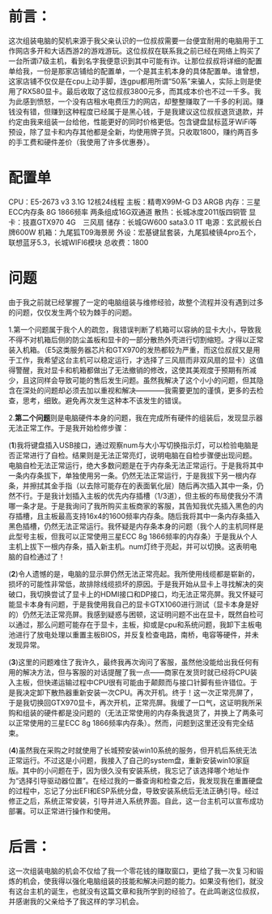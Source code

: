 # 前言：
这次组装电脑的契机来源于我父亲认识的一位叔叔需要一台便宜耐用的电脑用于工作网店多开和大话西游2的游戏游玩。这位叔叔在联系我之前已经在网络上购买了一台所谓i7级主机，看到名字我便意识到其中可能有诈。让那位叔叔将详细的配置单给我，一份是那家店铺给的配置单，一个是其主机本身的具体配置单。谁曾想，这家店铺不仅仅是在cpu上动手脚，连gpu都用所谓“50系”来骗人，实际上则是使用了RX580显卡。最后收取了这位叔叔3800元多，而其成本价也不过一千多。我为此感到愤怒，一个没有店租水电费压力的网店，却整整赚取了一千多的利润。赚钱没有错，但赚到这种程度已经属于是黑心钱，于是我建议这位叔叔退货退款，并约定由我来组装一台给他，性能更好的同时价格更低。包含键盘鼠标蓝牙WiFi等预设，除了显卡和内存其他都是全新，均使用牌子货。只收取1800，赚约两百多的手工费和硬件差价（我使用了许多优惠券）。

# 配置单
CPU：E5-2673 v3 3.1G 12核24线程
主板：精粤X99M-G D3 ARGB
内存：三星ECC内存条 8G 1866频率 两条组成16G双通道
散热：长城冰度2011版四铜管
显卡：技嘉GTX970 4G　三风扇
储存：长城GW600 sata3.0 1T
电源：玄武舰长白牌600W
机箱：九尾狐T09海景房
外设：宏基键鼠套装，九尾狐棱镜4pro五个，联想蓝牙5.3，长城WIFI6模块
总收费：1800

# 问题
由于我之前就已经掌握了一定的电脑组装与维修经验，故整个流程并没有遇到过多的问题，仅仅发生两个较为棘手的问题。


1.第一个问题属于我个人的疏忽，我错误判断了机箱可以容纳的显卡大小，导致我不得不对机箱后侧的防尘盖板和显卡的一部分散热外壳进行切割缩短。才得以正常装入机箱。（E5这类服务器芯片和GTX970的发热都较为严重，而这位叔叔又是用于工作，我希望这台主机可以稳定运行，才选择了三风扇而非双风扇的显卡）这值得警醒，我对显卡和机箱都做出了无法撤销的修改，这使其美观度于预期有所减少，且这同样会导致可能的售后发生问题。虽然我解决了这个小小的问题，但其隐含在深处的问题却必须去加以重视和解决————我需要更加的谨慎，更多的去检查，思考，细致。避免再次发生这种本不该发生的错误。

2.**第二个问题**则是电脑硬件本身的问题，我在完成所有硬件的组装后，发现显示器无法正常工作。于是我开始检修步骤：

(**1**)我将键盘插入USB接口，通过观察num与大小写切换指示灯，可以检验电脑是否正常进行了自检。结果则是无法正常亮灯，说明电脑在自检步骤便出现问题。
电脑自检无法正常运行，绝大多数问题是在于内存条无法正常运行。于是我将其中一条内存条拔下，单独使用另一条。仍然无法正常运行，于是我拔下另一根内存条，并擦拭其金手指（以去除可能存在的表面氧化层）随后再次插入其中一条，仍然不行。于是我计划插入主板的优先内存插槽（1/3道），但主板的布局使我分不清哪一条才是。于是我询问了我所购买主板商家的客服，其告知我优先插入黑色的内存插槽，且主板最高支持16x4的1600频率内存条。随后我将其中一条内存条插入黑色插槽，仍然无法正常运行。我怀疑是内存条本身的问题（我个人的主机同样是此型号主板，但我可以正常使用三星ECC 8g 1866频率的内存条）于是我从个人主机上拔下一根内存条，插入新主机。num灯终于亮起，并可以切换。这表明电脑的自检通过了！

(**2**)令人遗憾的是，电脑的显示屏仍然无法正常亮起。我所使用线缆都是崭新的，损坏的可能性非常低，故排除线缆损坏的原因。于是我开始从显卡上寻找解决的突破口，我切换尝试了显卡上的HDMI接口和DP接口，均无法正常亮屏。我又怀疑可能显卡本身有问题，于是我使用我自己的显卡GTX1060进行测试（显卡本身是好的）仍然无法正常亮屏。我感到疑惑与困顿，这证明问题不出在显卡，既然自检可以通过，那么问题可能存在于显卡，主板，抑或是cpu和系统问题，我卸下主板电池进行了放电处理以重置主板BIOS，并反复检查电路，南桥，电容等硬件，并未发现异常。

(**3**)这里的问题难住了我许久，最终我再次询问了客服，虽然他没能给出我任何有用的解决方法，但与客服的对话提醒了我一点——商家在发货时就已经将CPU装入主板，但快递运输过程中CPU很有可能由于颠颇而与接口针脚有些许错位。于是我决定卸下散热器重新安装一次CPU。再次开机。终于！这一次正常亮屏了，于是我切换回GTX970显卡，再次开机，正常亮屏。我缓了一口气，这证明我所采购和组装的硬件都是没问题的（无法正常使用的内存条我退货了，并换上了两条可以正常使用的三星ECC 8g 1866频率内存条）。然而，问题到这里还没有完全结束。

(**4**)虽然我在采购之时就使用了长城预安装win10系统的服务，但开机后系统无法正常运行。不过这是小问题，我接入了自己的system盘，重新安装win10家庭版。其中的小问题在于，因为很久没有安装系统，我忘记了该选择哪个地址作为“选择引导驱动器位置”。在经过我的一番查询和检查之后，我发现我在重置硬盘的过程中，忘记了分出EFI和ESP系统分盘，导致安装系统后无法正确引导。经过修正之后，系统正常安装，引导并进入系统界面。自此，这一台主机可以宣布成功部署。可以正常进行操作和使用。

# 后言：
这一次组装电脑的机会不仅给了我一个零花钱的赚取窗口，更给了我一次复习和锻炼的机会，使我得以强化电脑组装的技能和解决问题的能力。如果没有他们，就没有这台主机的诞生，也就没有这篇文章和我所学到的经验了。在此鸣谢这位叔叔，并感谢我的父亲给予了我这样的学习机会。